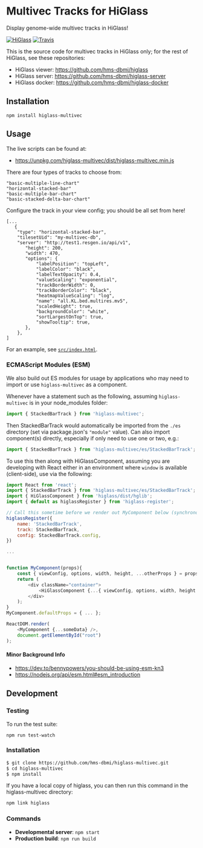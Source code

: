 # Multivec Tracks for HiGlass

Display genome-wide multivec tracks in HiGlass!

[![HiGlass](https://img.shields.io/badge/higlass-🌸-brightgreen.svg)](http://higlass.io)
[![Travis](https://img.shields.io/travis/higlass/higlass-multivec.svg)](https://travis-ci.org/higlass/higlass-multivec)


This is the source code for multivec tracks in HiGlass only; for the rest of HiGlass,
see these repositories:

 - HiGlass viewer: https://github.com/hms-dbmi/higlass
 - HiGlass server: https://github.com/hms-dbmi/higlass-server
 - HiGlass docker: https://github.com/hms-dbmi/higlass-docker

## Installation
 
```
npm install higlass-multivec
```
## Usage

The live scripts can be found at:

- https://unpkg.com/higlass-multivec/dist/higlass-multivec.min.js

There are four types of tracks to choose from:

```
"basic-multiple-line-chart"
"horizontal-stacked-bar"
"basic-multiple-bar-chart"
"basic-stacked-delta-bar-chart"
```

Configure the track in your view config; you should be all set from here!
```
[...
   {
    "type": "horizontal-stacked-bar",
    "tilesetUid": "my-multivec-db",
    "server": "http://test1.resgen.io/api/v1",
       "height": 200,
       "width": 470,
       "options": {
           "labelPosition": "topLeft",
           "labelColor": "black",
           "labelTextOpacity": 0.4,
           "valueScaling": "exponential",
           "trackBorderWidth": 0,
           "trackBorderColor": "black",
           "heatmapValueScaling": "log",
           "name": "all.KL.bed.multires.mv5",
           "scaledHeight": true,
           "backgroundColor": "white",
           "sortLargestOnTop": true,
           "showTooltip": true,
       },
    },
]   
```
For an example, see [`src/index.html`](src/index.html).

### ECMAScript Modules (ESM)

We also build out ES modules for usage by applications who may need to import or use `higlass-multivec` as a component.

Whenever have a statement such as the following, assuming `higlass-multivec` is in your node_modules folder:
```javascript
import { StackedBarTrack } from 'higlass-multivec';
```

Then StackedBarTrack would automatically be imported from the `./es` directory (set via package.json's `"module"` value). Can also import component(s) directly, especially if only need to use one or two, e.g.:

```javascript
import { StackedBarTrack } from 'higlass-multivec/es/StackedBarTrack';
```

To use this then along with HiGlassComponent, assuming you are developing with React either in an environment where `window` is available (client-side), use via the following:

```javascript
import React from 'react';
import { StackedBarTrack } from 'higlass-multivec/es/StackedBarTrack';
import { HiGlassComponent } from 'higlass/dist/hglib';
import { default as higlassRegister } from 'higlass-register';

// Call this sometime before we render out MyComponent below (synchronous)
higlassRegister({
    name: 'StackedBarTrack',
    track: StackedBarTrack,
    config: StackedBarTrack.config,
})

...


function MyComponent(props){
    const { viewConfig, options, width, height, ...otherProps } = props;
    return (
        <div className="container">
            <HiGlassComponent {...{ viewConfig, options, width, height }} />
        </div>
    );
}
MyComponent.defaultProps = { ... };

ReactDOM.render(
    <MyComponent {...someData} />,
    document.getElementById("root")
);

```

#### Minor Background Info

- https://dev.to/bennypowers/you-should-be-using-esm-kn3
- https://nodejs.org/api/esm.html#esm_introduction

## Development

### Testing

To run the test suite:

```
npm run test-watch
```


### Installation

```bash
$ git clone https://github.com/hms-dbmi/higlass-multivec.git
$ cd higlass-multivec
$ npm install
```
If you have a local copy of higlass, you can then run this command in the higlass-multivec directory:

```bash
npm link higlass
```

### Commands

 - **Developmental server**: `npm start`
 - **Production build**: `npm run build`

